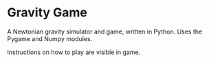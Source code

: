 # Gravity Game

A Newtonian gravity simulator and game, written in Python. Uses the Pygame and Numpy modules.

Instructions on how to play are visible in game. 
